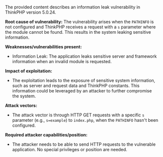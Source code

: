 The provided content describes an information leak vulnerability in ThinkPHP version 5.0.24.

**Root cause of vulnerability:**
The vulnerability arises when the `PATHINFO` is not configured and ThinkPHP receives a request with a `s` parameter where the module cannot be found. This results in the system leaking sensitive information.

**Weaknesses/vulnerabilities present:**
- Information Leak: The application leaks sensitive server and framework information when an invalid module is requested.

**Impact of exploitation:**
- The exploitation leads to the exposure of sensitive system information, such as server and request data and ThinkPHP constants. This information could be leveraged by an attacker to further compromise the system.

**Attack vectors:**
- The attack vector is through HTTP GET requests with a specific `s` parameter (e.g., `s=example`) to `index.php`, when the `PATHINFO` hasn't been configured.

**Required attacker capabilities/position:**
- The attacker needs to be able to send HTTP requests to the vulnerable application. No special privileges or position are needed.